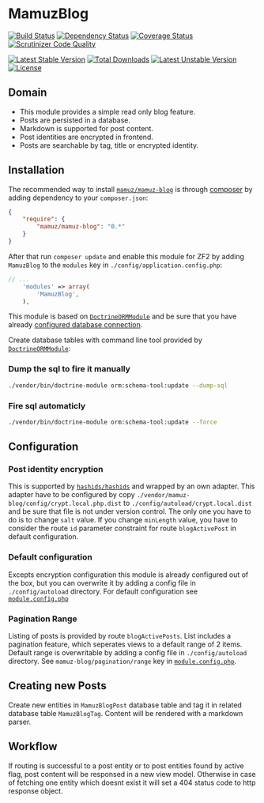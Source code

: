 # MamuzBlog

[![Build Status](https://travis-ci.org/mamuz/MamuzBlog.svg?branch=master)](https://travis-ci.org/mamuz/MamuzBlog)
[![Dependency Status](https://www.versioneye.com/user/projects/538f788746c473980c00001d/badge.svg)](https://www.versioneye.com/user/projects/538f788746c473980c00001d)
[![Coverage Status](https://coveralls.io/repos/mamuz/MamuzBlog/badge.png?branch=master)](https://coveralls.io/r/mamuz/MamuzBlog?branch=master)
[![Scrutinizer Code Quality](https://scrutinizer-ci.com/g/mamuz/MamuzBlog/badges/quality-score.png?b=master)](https://scrutinizer-ci.com/g/mamuz/MamuzBlog/?branch=master)

[![Latest Stable Version](https://poser.pugx.org/mamuz/mamuz-blog/v/stable.svg)](https://packagist.org/packages/mamuz/mamuz-blog)
[![Total Downloads](https://poser.pugx.org/mamuz/mamuz-blog/downloads.svg)](https://packagist.org/packages/mamuz/mamuz-blog)
[![Latest Unstable Version](https://poser.pugx.org/mamuz/mamuz-blog/v/unstable.svg)](https://packagist.org/packages/mamuz/mamuz-blog)
[![License](https://poser.pugx.org/mamuz/mamuz-blog/license.svg)](https://packagist.org/packages/mamuz/mamuz-blog)

## Domain

 - This module provides a simple read only blog feature.
 - Posts are persisted in a database.
 - Markdown is supported for post content.
 - Post identities are encrypted in frontend.
 - Posts are searchable by tag, title or encrypted identity.

## Installation

The recommended way to install
[`mamuz/mamuz-blog`](https://packagist.org/packages/mamuz/mamuz-blog) is through
[composer](http://getcomposer.org/) by adding dependency to your `composer.json`:

```json
{
    "require": {
        "mamuz/mamuz-blog": "0.*"
    }
}
```

After that run `composer update` and enable this module for ZF2 by adding
`MamuzBlog` to the `modules` key in `./config/application.config.php`:

```php
// ...
    'modules' => array(
        'MamuzBlog',
    ),
```

This module is based on [`DoctrineORMModule`](https://github.com/doctrine/DoctrineORMModule)
and be sure that you have already [configured database connection](https://github.com/doctrine/DoctrineORMModule).

Create database tables with command line tool provided by
[`DoctrineORMModule`](https://github.com/doctrine/DoctrineORMModule):

### Dump the sql to fire it manually
```sh
./vendor/bin/doctrine-module orm:schema-tool:update --dump-sql
```

### Fire sql automaticly

```sh
./vendor/bin/doctrine-module orm:schema-tool:update --force
```

## Configuration

### Post identity encryption

This is supported by [`hashids/hashids`](https://github.com/ivanakimov/hashids.php)
and wrapped by an own adapter. This adapter have to be configured by copy `./vendor/mamuz-blog/config/crypt.local.php.dist`
to `./config/autoload/crypt.local.dist` and be sure that file is not under version control.
The only one you have to do is to change `salt` value.
If you change `minLength` value, you have to consider the route `id` parameter
constraint for route `blogActivePost` in default configuration.

### Default configuration

Excepts encryption configuration this module is already configured out of the box, but you can overwrite it by
adding a config file in `./config/autoload` directory.
For default configuration see
[`module.config.php`](https://github.com/mamuz/MamuzContact/blob/master/config/module.config.php)

### Pagination Range

Listing of posts is provided by route `blogActivePosts`. List includes a pagination feature, which seperates
views to a default range of 2 items. Default range is overwritable by adding a config file in `./config/autoload` directory.
See `mamuz-blog/pagination/range` key in
[`module.config.php`](https://github.com/mamuz/MamuzContact/blob/master/config/module.config.php).

## Creating new Posts

Create new entities in `MamuzBlogPost` database table and tag it in related database table `MamuzBlogTag`.
Content will be rendered with a markdown parser.

## Workflow

If routing is successful to a post entity or to post entities found by active flag,
post content will be responsed in a new view model. Otherwise in case of fetching one entity which doesnt exist
it will set a 404 status code to http response object.

